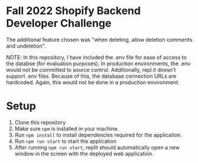 # Fall 2022 Shopify Backend Developer Challenge

The additional feature chosen was "when deleting, allow deletion comments and undeletion".

NOTE: In this repository, I have included the .env file for ease of access to the databse (for evaluation purposes). In production environments, the .env would not be committed to source control. Additionally, repl.it doesn't support .env files. Because of this, the database connection URLs are hardcoded. Again, this would not be done in a production environment.

# Setup

1. Clone this repository
2. Make sure `npm` is installed in your machine.
3. Run `npm install` to install dependencies required for the application.
4. Run `npm run start` to start the application
5. After running `npm run start`, replit should automatically open a new window in the screen with the deployed web application.
